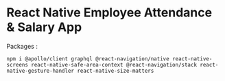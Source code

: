 
<h1>React Native Employee Attendance & Salary App</h1>

Packages :

    npm i @apollo/client graphql @react-navigation/native react-native-screens react-native-safe-area-context @react-navigation/stack react-native-gesture-handler react-native-size-matters


  
